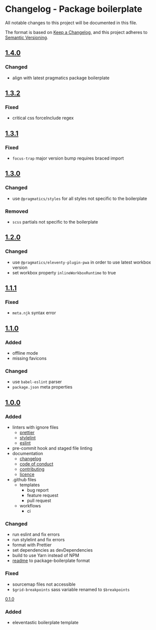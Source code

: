 # Changelog - Package boilerplate

All notable changes to this project will be documented in this file.

The format is based on [Keep a Changelog](https://keepachangelog.com/en/1.0.0/),
and this project adheres to [Semantic Versioning](https://semver.org/spec/v2.0.0.html).

## [1.4.0]

### Changed

- align with latest pragmatics package boilerplate

## [1.3.2]

### Fixed

- critical css forceInclude regex

## [1.3.1]

### Fixed

- `focus-trap` major version bump requires braced import

## [1.3.0]

### Changed

- use `@pragmatics/styles` for all styles not specific to the boilerplate

### Removed

- `scss` partials not specific to the boilerplate

## [1.2.0]

### Changed

- use `@pragmatics/eleventy-plugin-pwa` in order to use latest workbox version
- set workbox property `inlineWorkboxRuntime` to true

## [1.1.1]

### Fixed

- `meta.njk` syntax error

## [1.1.0]

### Added

- offline mode
- missing favicons

### Changed

- use `babel-eslint` parser
- `package.json` meta properties

## [1.0.0]

### Added

- linters with ignore files
  - [prettier](.prettierrc.yml)
  - [stylelint](.stylelintrc.yml)
  - [eslint](.eslintrc.yml)
- pre-commit hook and staged file linting
- documentation
  - [changelog](CHANGELOG.md)
  - [code of conduct](../docs/CODE_OF_CONDUCT.md)
  - [contributing](../docs/CONTRIBUTING.md)
  - [licence](../docs/LICENSE.md)
- .github files
  - templates
    - bug report
    - feature request
    - pull request
  - workflows
    - ci

### Changed

- run eslint and fix errors
- run stylelint and fix errors
- format with Prettier
- set dependencies as devDependencies
- build to use Yarn instead of NPM
- [readme](README.md) to package-boilerplate format

### Fixed

- sourcemap files not accessible
- `$grid-breakpoints` sass variable renamed to `$breakpoints`

[0.1.0]

### Added

- eleventastic boilerplate template

[1.4.0]: https://github.com/pvds/package-boilerplate/tree/1.4.0
[1.3.2]: https://github.com/pvds/package-boilerplate/tree/1.3.2
[1.3.1]: https://github.com/pvds/package-boilerplate/tree/1.3.1
[1.3.0]: https://github.com/pvds/package-boilerplate/tree/1.3.0
[1.2.0]: https://github.com/pvds/package-boilerplate/tree/1.2.0
[1.1.1]: https://github.com/pvds/package-boilerplate/tree/1.1.1
[1.1.0]: https://github.com/pvds/package-boilerplate/tree/1.1.0
[1.0.0]: https://github.com/pvds/package-boilerplate/tree/1.0.0
[0.1.0]: https://github.com/pvds/package-boilerplate/tree/0.1.0
[package-boilerplate]: https://github.com/pvds/package-boilerplate
